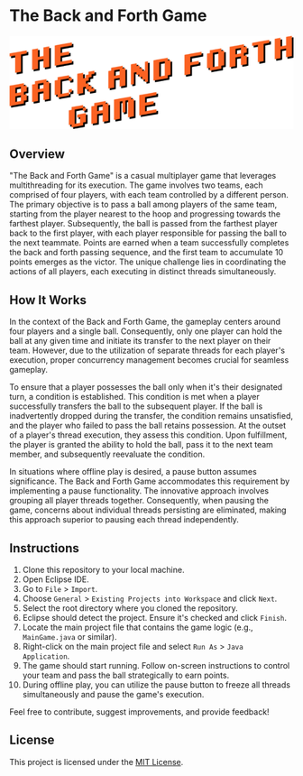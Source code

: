 # The Back and Forth Game
![Logo](screenshots/logo.png)

## Overview

"The Back and Forth Game" is a casual multiplayer game that leverages multithreading for its execution. The game involves two teams, each comprised of four players, with each team controlled by a different person. The primary objective is to pass a ball among players of the same team, starting from the player nearest to the hoop and progressing towards the farthest player. Subsequently, the ball is passed from the farthest player back to the first player, with each player responsible for passing the ball to the next teammate. Points are earned when a team successfully completes the back and forth passing sequence, and the first team to accumulate 10 points emerges as the victor. The unique challenge lies in coordinating the actions of all players, each executing in distinct threads simultaneously.

## How It Works

In the context of the Back and Forth Game, the gameplay centers around four players and a single ball. Consequently, only one player can hold the ball at any given time and initiate its transfer to the next player on their team. However, due to the utilization of separate threads for each player's execution, proper concurrency management becomes crucial for seamless gameplay.

To ensure that a player possesses the ball only when it's their designated turn, a condition is established. This condition is met when a player successfully transfers the ball to the subsequent player. If the ball is inadvertently dropped during the transfer, the condition remains unsatisfied, and the player who failed to pass the ball retains possession. At the outset of a player's thread execution, they assess this condition. Upon fulfillment, the player is granted the ability to hold the ball, pass it to the next team member, and subsequently reevaluate the condition.

In situations where offline play is desired, a pause button assumes significance. The Back and Forth Game accommodates this requirement by implementing a pause functionality. The innovative approach involves grouping all player threads together. Consequently, when pausing the game, concerns about individual threads persisting are eliminated, making this approach superior to pausing each thread independently.

## Instructions

1. Clone this repository to your local machine.
2. Open Eclipse IDE.
3. Go to `File` > `Import`.
4. Choose `General` > `Existing Projects into Workspace` and click `Next`.
5. Select the root directory where you cloned the repository.
6. Eclipse should detect the project. Ensure it's checked and click `Finish`.
7. Locate the main project file that contains the game logic (e.g., `MainGame.java` or similar).
8. Right-click on the main project file and select `Run As` > `Java Application`.
9. The game should start running. Follow on-screen instructions to control your team and pass the ball strategically to earn points.
10. During offline play, you can utilize the pause button to freeze all threads simultaneously and pause the game's execution.

Feel free to contribute, suggest improvements, and provide feedback!

## License

This project is licensed under the [MIT License](LICENSE).

